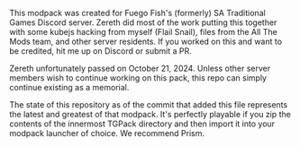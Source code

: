 This modpack was created for Fuego Fish's (formerly) SA Traditional Games Discord server. Zereth did most of the work putting this together with some kubejs hacking from myself (Flail Snail), files from the All The Mods team, and other server residents. If you worked on this and want to be credited, hit me up on Discord or submit a PR.

Zereth unfortunately passed on October 21, 2024. Unless other server members wish to continue working on this pack, this repo can simply continue existing as a memorial.

The state of this repository as of the commit that added this file represents the latest and greatest of that modpack. It's perfectly playable if you zip the contents of the innermost TGPack directory and then import it into your modpack launcher of choice. We recommend Prism.